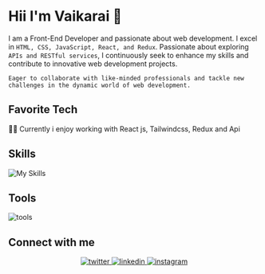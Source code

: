 
# Hii  I'm Vaikarai 👋

 I am a Front-End Developer and passionate about web development. I excel in `HTML, CSS, JavaScript, React, and Redux`. Passionate about exploring `APIs and RESTful services`, I continuously seek to enhance my skills and contribute to innovative web development projects. <br>
 
`Eager to collaborate with like-minded professionals and tackle new challenges in the dynamic world of web development.`

## Favorite Tech 

 👩‍💻 Currently i enjoy working with React js, Tailwindcss, Redux and Api

## Skills 

![My Skills](https://skillicons.dev/icons?i=html,css,bootstrap,js,redux,tailwind,vite,react&perline=10)

## Tools 

![tools](https://skillicons.dev/icons?i=vscode,figma,git&perline=10)

## Connect with me  
<div align="center">
<a href="https://twitter.com/Vaigarai14" target="_blank">
<img src=https://img.shields.io/badge/twitter-%2300acee.svg?&style=for-the-badge&logo=twitter&logoColor=white alt=twitter style="margin-bottom: 5px;" />
</a>
<a href="https://www.linkedin.com/in/vaikarai-14-28-l/" target="_blank">
<img src=https://img.shields.io/badge/linkedin-%231E77B5.svg?&style=for-the-badge&logo=linkedin&logoColor=white alt=linkedin style="margin-bottom: 5px;" />
</a>
<a href="https://www.instagram.com/vaigarai14/" target="_blank">
<img src=https://img.shields.io/badge/instagram-%23000000.svg?&style=for-the-badge&logo=instagram&logoColor=white alt=instagram style="margin-bottom: 5px;" />
</a> 
</div>  
  

